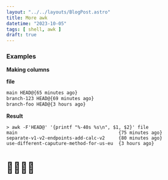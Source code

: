 ```yaml
---
layout: "../../layouts/BlogPost.astro"
title: More awk
datetime: "2023-10-05"
tags: [ shell, awk ]
draft: true
---
```


### Examples

**Making columns**

**file** 
```bash
main HEAD@{65 minutes ago}
branch-123 HEAD@{69 minutes ago}
branch-foo HEAD@{3 hours ago}
```

**Result**
```
> awk -F'HEAD@' '{printf "%-40s %s\n", $1, $2}' file
main                                     {75 minutes ago}
separate-v1-v2-endpoints-add-calc-v2     {80 minutes ago}
use-different-caputure-method-for-us-eu  {3 hours ago}
```

# 👩‍👩‍👧‍👦

